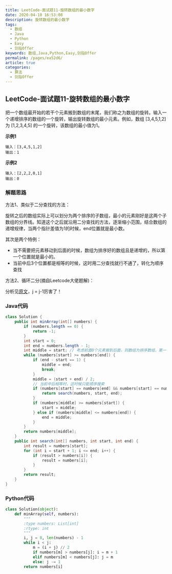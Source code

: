 ```yaml
---
title: LeetCode-面试题11-旋转数组的最小数字
date: 2020-04-10 16:53:08
description: 旋转数组的最小数字
tags: 
  - 数组
  - Java
  - Python
  - Easy
  - 剑指Offer
keywords: 数组,Java,Python,Easy,剑指Offer
permalink: /pages/ea52d6/
article: true
categories: 
  - 算法
  - 剑指Offer
---
```


## LeetCode-面试题11-旋转数组的最小数字

把一个数组最开始的若干个元素搬到数组的末尾，我们称之为数组的旋转。输入一个递增排序的数组的一个旋转，输出旋转数组的最小元素。例如，数组 [3,4,5,1,2] 为 [1,2,3,4,5] 的一个旋转，该数组的最小值为1。 

 <!--more-->

**示例1**

```
输入：[3,4,5,1,2]
输出：1
```

**示例2**

```
输入：[2,2,2,0,1]
输出：0
```

### 解题思路

方法1、类似于二分查找的方法：

旋转之后的数组实际上可以划分为两个排序的子数组，最小的元素刚好是这两个子数组的分界线。知道这个之后就沿用二分查找的方法，逐渐缩小范围，结合数组的递增规律，当两个指针差值为1的时候，end位置就是最小数。

其次是两个特例：

- 当不需要把元素移动到后面的时候，数组为排序好的数组且是递增的，所以第一个位置就是最小的。
- 当前中后3个位置都是相等的时候，这时用二分查找就行不通了，转化为顺序查找

方法2、循环二分(摘自Leetcode大佬题解)：

分析见[原文](https://leetcode-cn.com/problems/xuan-zhuan-shu-zu-de-zui-xiao-shu-zi-lcof/solution/mian-shi-ti-11-xuan-zhuan-shu-zu-de-zui-xiao-shu-3/)，j = j-1厉害了！

### Java代码

```java
class Solution {
    public int minArray(int[] numbers) {
        if (numbers.length == 0) {
            return -1;
        }
        int start = 0;
        int end = numbers.length - 1;
        int middle = start; // 考虑前面0个元素搬到后面，则数组为排序数组，第一个即最小
        while (numbers[start] >= numbers[end]) {
            if (end - start == 1) {
                middle = end;
                break;
            }
            middle = (start + end) / 2;
            // 当前中后相等时，这时候只能顺序搜索
            if (numbers[start] == numbers[end] && numbers[start] == numbers[middle]) {
                return search(numbers, start, end);
            }
            if (numbers[middle] >= numbers[start]) {
                start = middle;
            } else if (numbers[middle] <= numbers[end]) {
                end = middle;
            }
        }
        return numbers[middle];
    }
    public int search(int[] numbers, int start, int end) {
        int result = numbers[start];
        for (int i = start + 1; i <= end; i++) {
            if (result > numbers[i]) {
                result = numbers[i];
            }
        }
        return result;
    }
}
```

### Python代码

```python
class Solution(object):
    def minArray(self, numbers):
        """
        :type numbers: List[int]
        :rtype: int
        """
        i, j = 0, len(numbers) - 1
        while i < j:
            m = (i + j) // 2
            if numbers[m] > numbers[j]: i = m + 1
            elif numbers[m] < numbers[j]: j = m
            else: j -= 1
        return numbers[i]
```

